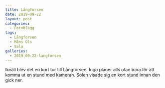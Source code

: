 ```yaml
---
title: Långforsen
date: 2019-09-22
layout: post
categories:
  - Fotoblogg
tags:
  - Långforsen
  - Måns Ols
  - Sala
galleries:
  - 2019-09-22-langforsen
---
```


Ikväll blev det en kort tur till Långforsen. Inga planer alls utan bara för att komma ut en stund med kameran. Solen visade sig en kort stund innan den gick ner.
